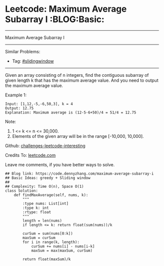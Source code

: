 # Leetcode: Maximum Average Subarray I     :BLOG:Basic:


---

Maximum Average Subarray I  

---

Similar Problems:  
-   Tag: [#slidingwindow](https://code.dennyzhang.com/tag/slidingwindow)

---

Given an array consisting of n integers, find the contiguous subarray of given length k that has the maximum average value. And you need to output the maximum average value.  

Example 1:  

    Input: [1,12,-5,-6,50,3], k = 4
    Output: 12.75
    Explanation: Maximum average is (12-5-6+50)/4 = 51/4 = 12.75

Note:  
1.  1 <= k <= n <= 30,000.
2.  Elements of the given array will be in the range [-10,000, 10,000].

Github: [challenges-leetcode-interesting](https://github.com/DennyZhang/challenges-leetcode-interesting/tree/master/maximum-average-subarray-i)  

Credits To: [leetcode.com](https://leetcode.com/problems/maximum-average-subarray-i/description/)  

Leave me comments, if you have better ways to solve.  

    ## Blog link: https://code.dennyzhang.com/maximum-average-subarray-i
    ## Basic Ideas: greedy + Sliding window
    ##
    ## Complexity: Time O(n), Space O(1)
    class Solution:
        def findMaxAverage(self, nums, k):
            """
            :type nums: List[int]
            :type k: int
            :rtype: float
            """
            length = len(nums)
            if length <= k: return float(sum(nums))/k
    
            curSum = sum(nums[0:k])
            maxSum = curSum
            for i in range(k, length):
                curSum += nums[i] - nums[i-k]
                maxSum = max(maxSum, curSum)
    
            return float(maxSum)/k